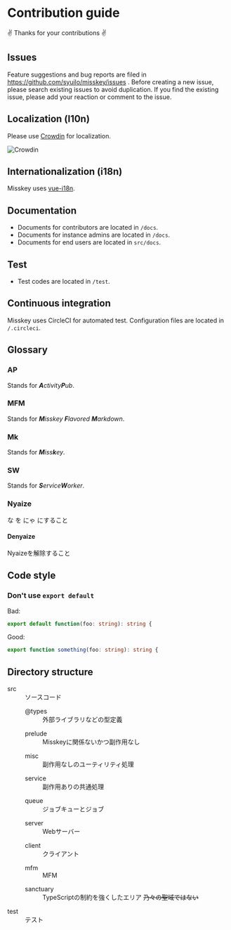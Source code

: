 # Contribution guide
:v: Thanks for your contributions :v:

## Issues
Feature suggestions and bug reports are filed in https://github.com/syuilo/misskey/issues .
Before creating a new issue, please search existing issues to avoid duplication.
If you find the existing issue, please add your reaction or comment to the issue.

## Localization (l10n)
Please use [Crowdin](https://crowdin.com/project/misskey) for localization.

![Crowdin](https://d322cqt584bo4o.cloudfront.net/misskey/localized.svg)

## Internationalization (i18n)
Misskey uses [vue-i18n](https://github.com/kazupon/vue-i18n).

## Documentation
* Documents for contributors are located in `/docs`.
* Documents for instance admins are located in `/docs`.
* Documents for end users are located in `src/docs`.

## Test
* Test codes are located in `/test`.

## Continuous integration
Misskey uses CircleCI for automated test.
Configuration files are located in `/.circleci`.

## Glossary
### AP
Stands for _**A**ctivity**P**ub_.

### MFM
Stands for _**M**isskey **F**lavored **M**arkdown_.

### Mk
Stands for _**M**iss**k**ey_.

### SW
Stands for _**S**ervice**W**orker_.

### Nyaize
な を にゃ にすること

#### Denyaize
Nyaizeを解除すること

## Code style
### Don't use `export default`
Bad:
``` ts
export default function(foo: string): string {
```

Good:
``` ts
export function something(foo: string): string {
```

## Directory structure

<dl><dt>src</dt><dd>ソースコード
	<dl><dt>@types</dt><dd>外部ライブラリなどの型定義</dd></dl>
	<dl><dt>prelude</dt><dd>Misskeyに関係ないかつ副作用なし</dd></dl>
	<dl><dt>misc</dt><dd>副作用なしのユーティリティ処理</dd></dl>
	<dl><dt>service</dt><dd>副作用ありの共通処理</dd></dl>
	<dl><dt>queue</dt><dd>ジョブキューとジョブ</dd></dl>
	<dl><dt>server</dt><dd>Webサーバー</dd></dl>
	<dl><dt>client</dt><dd>クライアント</dd></dl>
	<dl><dt>mfm</dt><dd>MFM</dd></dl>
	<dl><dt>sanctuary</dt><dd>TypeScriptの制約を強くしたエリア <strike>乃々の聖域ではない</strike></dd></dl></dd></dl>
<dl><dt>test</dt><dd>テスト</dd></dl>
